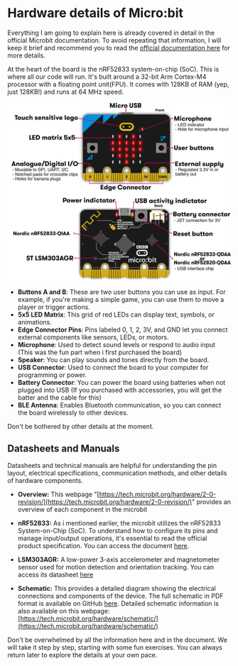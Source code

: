 # Hardware details of Micro:bit

Everything I am going to explain here is already covered in detail in the official Microbit documentation. To avoid repeating that information, I will keep it brief and recommend you to read the [official documentation here](https://tech.microbit.org/hardware/2-0-revision/) for more details.

At the heart of the board is the nRF52833 system-on-chip (SoC). This is where all our code will run. It's built around a 32-bit Arm Cortex-M4 processor with a floating point unit(FPU). It comes with 128KB of RAM (yep, just 128KB!) and runs at 64 MHz speed.

<a href ="./images/microbit-hardware-details.png"><img alt="microbit details" style="display: block; margin: auto;" src="./images/microbit-hardware-details.png"/></a>

- **Buttons A and B**: These are two user buttons you can use as input. For example, if you're making a simple game, you can use them to move a player or trigger actions.
- **5x5 LED Matrix**: This grid of red LEDs can display text, symbols, or animations.
- **Edge Connector Pins**: Pins labeled 0, 1, 2, 3V, and GND let you connect external components like sensors, LEDs, or motors.
- **Microphone**: Used to detect sound levels or respond to audio input (This was the fun part when i first purchased the board)
- **Speaker**: You can play sounds and tones directly from the board.
- **USB Connector**: Used to connect the board to your computer for programming or power.
- **Battery Connector**: You can power the board using batteries when not plugged into USB (If you purchased with accessories, you will get the batter and the cable for this)
- **BLE Antenna**: Enables Bluetooth communication, so you can connect the board wirelessly to other devices.

Don't be bothered by other details at the moment. 


## Datasheets and Manuals

Datasheets and technical manuals are helpful for understanding the pin layout, electrical specifications, communication methods, and other details of hardware components.

- **Overview:** This webpage "[https://tech.microbit.org/hardware/2-0-revision/](https://tech.microbit.org/hardware/2-0-revision/)" provides an overview of each component in the microbit 

- **nRF52833:** As i mentioned earlier, the microbit utilizes the nRF52833 System-on-Chip (SoC). To understand how to configure its pins and manage input/output operations, it's essential to read the official product specification. You can access the document [here](https://docs.nordicsemi.com/bundle/ps_nrf52833/page/keyfeatures_html5.html).

- **LSM303AGR:** A low-power 3-axis accelerometer and magnetometer sensor used for motion detection and orientation tracking. You can access its datasheet [here](https://www.st.com/en/mems-and-sensors/lsm303agr.html)

- **Schematic:** This provides a detailed diagram showing the electrical connections and components of the device. The full schematic in PDF format is available on GitHub [here](https://github.com/microbit-foundation/microbit-v2-hardware/blob/main/V2.00/MicroBit_V2.0.0_S_schematic.PDF). Detailed schematic information is also available on this webpage: [https://tech.microbit.org/hardware/schematic/](https://tech.microbit.org/hardware/schematic/)

Don't be overwhelmed by all the information here and in the document. We will take it step by step, starting with some fun exercises. You can always return later to explore the details at your own pace.
